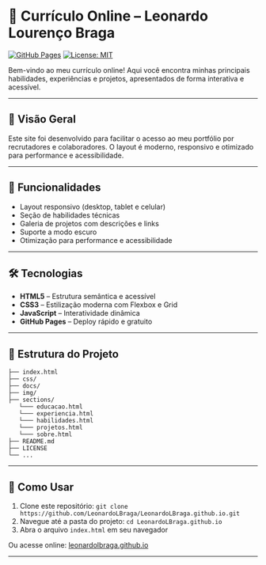 # 👋 Currículo Online – Leonardo Lourenço Braga

[![GitHub Pages](https://img.shields.io/badge/GitHub-Pages-blue?logo=github)](https://leonardolbraga.github.io)
[![License: MIT](https://img.shields.io/badge/License-MIT-green.svg)](LICENSE)

Bem-vindo ao meu currículo online! Aqui você encontra minhas principais habilidades, experiências e projetos, apresentados de forma interativa e acessível.

---

## 📖 Visão Geral

Este site foi desenvolvido para facilitar o acesso ao meu portfólio por recrutadores e colaboradores. O layout é moderno, responsivo e otimizado para performance e acessibilidade.

---

## 🚀 Funcionalidades

- Layout responsivo (desktop, tablet e celular)
- Seção de habilidades técnicas
- Galeria de projetos com descrições e links
- Suporte a modo escuro
- Otimização para performance e acessibilidade

---

## 🛠️ Tecnologias

- **HTML5** – Estrutura semântica e acessível
- **CSS3** – Estilização moderna com Flexbox e Grid
- **JavaScript** – Interatividade dinâmica
- **GitHub Pages** – Deploy rápido e gratuito

---

## 📁 Estrutura do Projeto

```
├── index.html
├── css/
├── docs/
├── img/
├── sections/
   └─── educacao.html
   └─── experiencia.html
   └─── habilidades.html
   └─── projetos.html
   └─── sobre.html
├── README.md
├── LICENSE
└── ...
```

---

## 📂 Como Usar

1. Clone este repositório:
   `git clone https://github.com/LeonardoLBraga/LeonardoLBraga.github.io.git`
2. Navegue até a pasta do projeto:
   `cd LeonardoLBraga.github.io`
3. Abra o arquivo `index.html` em seu navegador

Ou acesse online: [leonardolbraga.github.io](https://leonardolbraga.github.io)

---